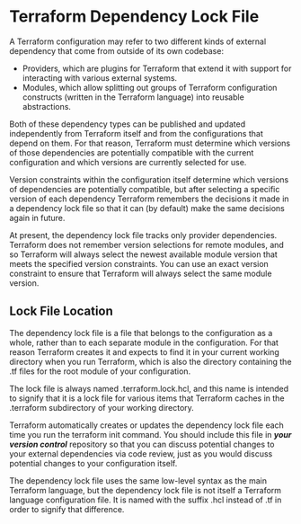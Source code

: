 # Terraform Dependency Lock File

A Terraform configuration may refer to two different kinds of external dependency that come from outside of its own codebase:

* Providers, which are plugins for Terraform that extend it with support for interacting with various external systems.
* Modules, which allow splitting out groups of Terraform configuration constructs (written in the Terraform language) into reusable abstractions.

Both of these dependency types can be published and updated independently from Terraform itself and from the configurations that depend on them. For that reason, Terraform must determine which versions of those dependencies are potentially compatible with the current configuration and which versions are currently selected for use.

Version constraints within the configuration itself determine which versions of dependencies are potentially compatible, but after selecting a specific version of each dependency Terraform remembers the decisions it made in a dependency lock file so that it can (by default) make the same decisions again in future.

At present, the dependency lock file tracks only provider dependencies. Terraform does not remember version selections for remote modules, and so Terraform will always select the newest available module version that meets the specified version constraints. You can use an exact version constraint to ensure that Terraform will always select the same module version.

## Lock File Location
The dependency lock file is a file that belongs to the configuration as a whole, rather than to each separate module in the configuration. For that reason Terraform creates it and expects to find it in your current working directory when you run Terraform, which is also the directory containing the .tf files for the root module of your configuration.

The lock file is always named .terraform.lock.hcl, and this name is intended to signify that it is a lock file for various items that Terraform caches in the .terraform subdirectory of your working directory.

Terraform automatically creates or updates the dependency lock file each time you run the terraform init command. You should include this file in ___your version control___ repository so that you can discuss potential changes to your external dependencies via code review, just as you would discuss potential changes to your configuration itself.

The dependency lock file uses the same low-level syntax as the main Terraform language, but the dependency lock file is not itself a Terraform language configuration file. It is named with the suffix .hcl instead of .tf in order to signify that difference.